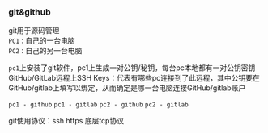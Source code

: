 ### git&github
git用于源码管理  
`PC1：`自己的一台电脑  
`PC2：`自己的另一台电脑

`pc1`上安装了git软件，pc1上生成一对公钥/秘钥，每台pc本地都有一对公钥密钥  
GitHub/GitLab远程上SSH Keys：代表有哪些pc连接到了此远程，其中公钥要在GitHub/gitlab上填写以绑定，从而确定是哪一台电脑连接GitHub/gitlab账户

`pc1 - github`
`pc1 - gitlab`
`pc2 - github`
`pc2 - gitlab`

git使用协议：ssh https 底层tcp协议